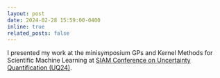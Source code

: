 ```yaml
---
layout: post
date: 2024-02-28 15:59:00-0400
inline: true
related_posts: false
---
```


I presented my work at the minisymposium GPs and Kernel Methods for Scientific Machine Learning at [SIAM Conference on Uncertainty Quantification (UQ24)](https://www.siam.org/conferences-events/past-event-archive/uq24/).

